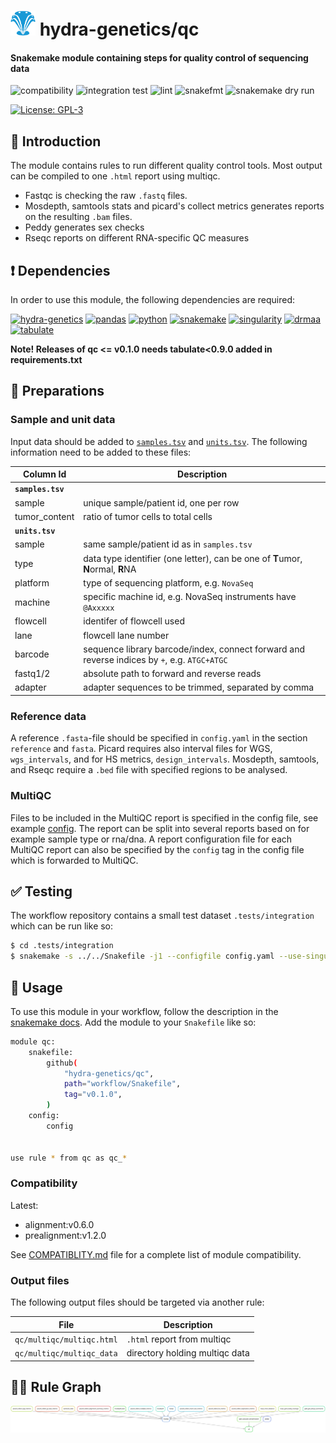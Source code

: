 # <img src="images/hydragenetics.png" width=40 /> hydra-genetics/qc

#### Snakemake module containing steps for quality control of sequencing data

![compatibility](https://github.com/hydra-genetics/qc/actions/workflows/compatibility.yaml/badge.svg?branch=develop)
![integration test](https://github.com/hydra-genetics/qc/actions/workflows/integration.yaml/badge.svg?branch=develop)
![lint](https://github.com/hydra-genetics/qc/actions/workflows/lint.yaml/badge.svg?branch=develop)
![snakefmt](https://github.com/hydra-genetics/qc/actions/workflows/snakefmt.yaml/badge.svg?branch=develop)
![snakemake dry run](https://github.com/hydra-genetics/qc/actions/workflows/snakemake-dry-run.yaml/badge.svg?branch=develop)

[![License: GPL-3](https://img.shields.io/badge/License-GPL3-yellow.svg)](https://opensource.org/licenses/gpl-3.0.html)

## :speech_balloon: Introduction

The module contains rules to run different quality control tools. Most output can be compiled to one `.html` report using multiqc.
 - Fastqc is checking the raw `.fastq` files.
 - Mosdepth, samtools stats and picard's collect metrics generates reports on the resulting `.bam` files.
 - Peddy generates sex checks
 - Rseqc reports on different RNA-specific QC measures

## :heavy_exclamation_mark: Dependencies

In order to use this module, the following dependencies are required:

[![hydra-genetics](https://img.shields.io/badge/hydragenetics-0.15.0-blue)](https://github.com/hydra-genetics/)
[![pandas](https://img.shields.io/badge/pandas-1.3.1-blue)](https://pandas.pydata.org/)
[![python](https://img.shields.io/badge/python-3.8-blue)](https://www.python.org/)
[![snakemake](https://img.shields.io/badge/snakemake-7.13.0-blue)](https://snakemake.readthedocs.io/en/stable/)
[![singularity](https://img.shields.io/badge/singularity-3.0.0-blue)](https://sylabs.io/docs/)
[![drmaa](https://img.shields.io/badge/drmaa-0.7.9-blue)](https://pypi.org/project/drmaa/)
[![tabulate](https://img.shields.io/badge/tabulate-0.8.10-blue)](https://pypi.org/project/tabulate/)

**Note! Releases of qc <= v0.1.0 needs tabulate<0.9.0 added in requirements.txt**

## :school_satchel: Preparations

### Sample and unit data

Input data should be added to [`samples.tsv`](https://github.com/hydra-genetics/qc/blob/develop/config/samples.tsv)
and [`units.tsv`](https://github.com/hydra-genetics/qc/blob/develop/config/units.tsv).
The following information need to be added to these files:

| Column Id | Description |
| --- | --- |
| **`samples.tsv`** |
| sample | unique sample/patient id, one per row |
| tumor_content | ratio of tumor cells to total cells |
| **`units.tsv`** |
| sample | same sample/patient id as in `samples.tsv` |
| type | data type identifier (one letter), can be one of **T**umor, **N**ormal, **R**NA |
| platform | type of sequencing platform, e.g. `NovaSeq` |
| machine | specific machine id, e.g. NovaSeq instruments have `@Axxxxx` |
| flowcell | identifer of flowcell used |
| lane | flowcell lane number |
| barcode | sequence library barcode/index, connect forward and reverse indices by `+`, e.g. `ATGC+ATGC` |
| fastq1/2 | absolute path to forward and reverse reads |
| adapter | adapter sequences to be trimmed, separated by comma |

### Reference data

A reference `.fasta`-file should be specified in `config.yaml` in the section `reference` and `fasta`. Picard
requires also interval files for WGS, `wgs_intervals`, and for HS metrics, `design_intervals`. Mosdepth,
samtools, and Rseqc require a `.bed` file with specified regions to be analysed.

### MultiQC

Files to be included in the MultiQC report is specified in the config file, see example [config](https://github.com/hydra-genetics/qc/blob/develop/.tests/integration/config.yaml). The report can be split into several reports based on for example sample type or rna/dna. A report configuration file for each MultiQC report can also be specified by the `config` tag in the config file which is forwarded to MultiQC.

## :white_check_mark: Testing

The workflow repository contains a small test dataset `.tests/integration` which can be run like so:

```bash
$ cd .tests/integration
$ snakemake -s ../../Snakefile -j1 --configfile config.yaml --use-singularity
```

## :rocket: Usage

To use this module in your workflow, follow the description in the
[snakemake docs](https://snakemake.readthedocs.io/en/stable/snakefiles/modularization.html#modules).
Add the module to your `Snakefile` like so:

```bash
module qc:
    snakefile:
        github(
            "hydra-genetics/qc",
            path="workflow/Snakefile",
            tag="v0.1.0",
        )
    config:
        config


use rule * from qc as qc_*
```

### Compatibility

Latest:
 - alignment:v0.6.0
 - prealignment:v1.2.0

 See [COMPATIBLITY.md](../master/COMPATIBLITY.md) file for a complete list of module compatibility.

### Output files

The following output files should be targeted via another rule:

| File | Description |
|---|---|
| `qc/multiqc/multiqc.html` | `.html` report from multiqc |
| `qc/multiqc/multiqc_data` | directory holding multiqc data |

## :judge: Rule Graph

![rule_graph](images/qc.svg)
